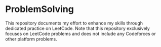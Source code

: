 # ProblemSolving
This repository documents my effort to enhance my skills through dedicated practice on LeetCode.
Note that this repository exclusively focuses on LeetCode problems and does not include any Codeforces or other platform problems.

